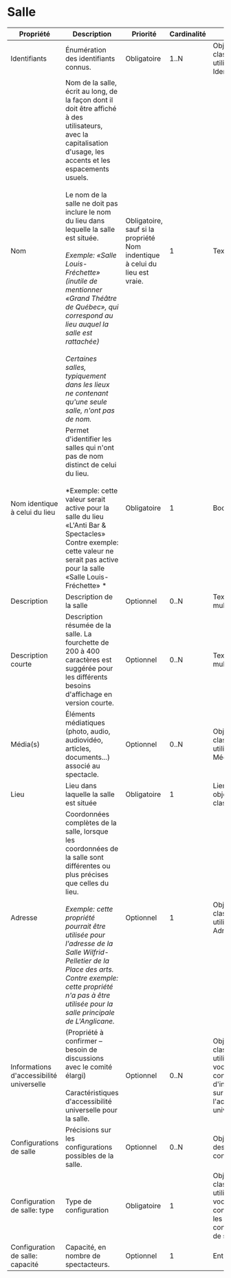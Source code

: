 # Salle

| Propriété | Description | Priorité | Cardinalité | Type |
| ------------ | ------------- | ------------ | ------------ |------------ |
| Identifiants | Énumération des identifiants connus. | Obligatoire | 1..N | Objets de la classe utilitaire Identifiant |
| Nom | Nom de la salle, écrit au long, de la façon dont il doit être affiché à des utilisateurs, avec la capitalisation d'usage, les accents et les espacements usuels.<br><br>Le nom de la salle ne doit pas inclure le nom du lieu dans lequelle la salle est située.<br><br>*Exemple: «Salle Louis-Fréchette» (inutile de mentionner «Grand Théâtre de Québec», qui correspond au lieu auquel la salle est rattachée)<br><br>Certaines salles, typiquement dans les lieux ne contenant qu'une seule salle, n'ont pas de nom.*  | Obligatoire, sauf si la propriété Nom indentique à celui du lieu est vraie. | 1 | Texte long |
| Nom identique à celui du lieu | Permet d'identifier les salles qui n'ont pas de nom distinct de celui du lieu.<br><br>*Exemple: cette valeur serait active pour la salle du lieu «L'Anti Bar & Spectacles»<br>Contre exemple: cette valeur ne serait pas active pour la salle «Salle Louis-Fréchette» *| Obligatoire | 1 | Booléen |
| Description | Description de la salle | Optionnel | 0..N | Texte long multilingue |
| Description courte | Description résumée de la salle. La fourchette de 200 à 400 caractères est suggérée pour les différents besoins d'affichage en version courte. | Optionnel | 0..N | Texte long multilingue |
| Média(s) | Éléments médiatiques (photo, audio, audiovidéo, articles, documents...) associé au spectacle. | Optionnel | 0..N | Objet de la classe utilitaire Média |
| Lieu | Lieu dans laquelle la salle est située | Obligatoire | 1 | Lien vers un objet de la classe Lieu |
| Adresse | Coordonnées complètes de la salle, lorsque les coordonnées de la salle sont différentes ou plus précises que celles du lieu.<br><br>*Exemple: cette propriété pourrait être utilisée pour l'adresse de la Salle Wilfrid-Pelletier de la Place des arts.<br>Contre exemple: cette propriété n'a pas à être utilisée pour la salle principale de L'Anglicane.* | Optionnel | 1 | Objet de la classe utilitaire Adresse |
| Informations d'accessibilité universelle | (Propriété à confirmer – besoin de discussions avec le comité élargi)<br><br>Caractéristiques d'accessibilité universelle pour la salle. | Optionnel | 0..N | Objets de la classe Terme utilisant un vocabulaire contrôlé d'information sur l'accessibilité universelle |
| Configurations de salle | Précisions sur les configurations possibles de la salle. | Optionnel | 0..N | Objet de description de configuration |
| Configuration de salle: type | Type de configuration | Obligatoire | 1 | Objets de la classe Terme utilisant un vocabulaire contrôlé sur les configurations de salles |
| Configuration de salle: capacité | Capacité, en nombre de spectacteurs. | Optionnel | 1 | Entier |
